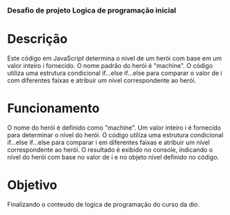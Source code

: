 ### Desafio de projeto Logica de programação inicial


# Descrição
Este código em JavaScript determina o nível de um herói com base em um valor inteiro i fornecido. O nome padrão do herói é "machine". O código utiliza uma estrutura condicional if...else if...else para comparar o valor de i com diferentes faixas e atribuir um nível correspondente ao herói.

# Funcionamento
O nome do herói é definido como "machine".
Um valor inteiro i é fornecido para determinar o nível do herói.
O código utiliza uma estrutura condicional if...else if...else para comparar i em diferentes faixas e atribuir um nível correspondente ao herói.
O resultado é exibido no console, indicando o nível do herói com base no valor de i e no objeto nivel definido no código.

# Objetivo 
Finalizando o conteudo de logica de programação do curso da dio.
